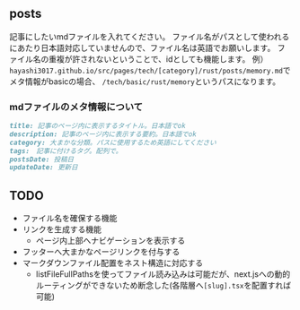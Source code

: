 ## posts

記事にしたいmdファイルを入れてください。
ファイル名がパスとして使われるにあたり日本語対応していませんので、ファイル名は英語でお願いします。
ファイル名の重複が許されないということで、idとしても機能します。
例）
`hayashi3017.github.io/src/pages/tech/[category]/rust/posts/memory.md`でメタ情報がbasicの場合、
`/tech/basic/rust/memory`というパスになります。

### mdファイルのメタ情報について

```md
title: 記事のページ内に表示するタイトル。日本語でok
description: 記事のページ内に表示する要約。日本語でok
category: 大まかな分類。パスに使用するため英語にしてください
tags:　記事に付けるタグ。配列で。
postsDate: 投稿日
updateDate: 更新日
```


## TODO


- ファイル名を確保する機能
- リンクを生成する機能
  - ページ内上部へナビゲーションを表示する
- フッターへ大まかなページリンクを付与する
- マークダウンファイル配置をネスト構造に対応する
  - listFileFullPathsを使ってファイル読み込みは可能だが、next.jsへの動的ルーティングができないため断念した(各階層へ`[slug].tsx`を配置すれば可能)